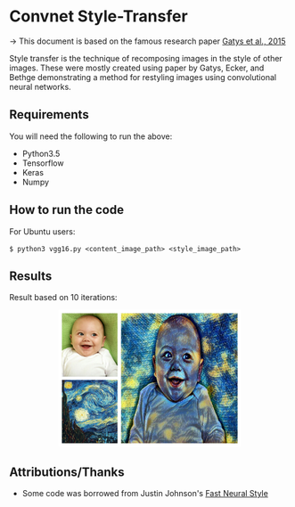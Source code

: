 # Convnet Style-Transfer

-> This document is based on the famous research paper [Gatys et al., 2015](https://arxiv.org/abs/1508.06576)

Style transfer is the technique of recomposing images in the style of other images. These were mostly created using paper by Gatys, Ecker, and Bethge demonstrating a method for restyling images using convolutional neural networks.


## Requirements
You will need the following to run the above:
  * Python3.5
  * Tensorflow
  * Keras
  * Numpy

## How to run the code
For Ubuntu users:
```
$ python3 vgg16.py <content_image_path> <style_image_path>

```
## Results
Result based on 10 iterations:
<p align = 'center'>
<img src = 'images_transfered/result.jpg' height = '246px'>
</p>


## Attributions/Thanks
  * Some code was borrowed from Justin Johnson's [Fast Neural Style](https://github.com/jcjohnson/fast-neural-style)
